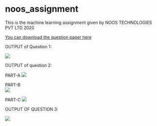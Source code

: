 # noos_assignment
This is the machine learning assignment given by  NOOS TECHNOLOGIES PVT LTD 2020

[You can download the question paper here](https://docs.google.com/document/d/1G39v-A2zNr20DGWIodXSDFPPOpQIFNutns-thc7wwQk/edit#)

OUTPUT of Question 1:

<image src ="output image/save.png">
  
  OUTPUT of question 2:
  
  PART-A
 <image src ="output image/IMG_4181.JPG">
 <br> 
 
 PART-B  
 <image src ="output image/IMG_4182.JPG">
  <br>
  
  PART-C
  <image src ="output image/IMG_4182.JPG">
  <br>
  
 OUTPUT OF QUESTION 3:
 
 <image src ="output image/IMG_4457.JPG">
 
